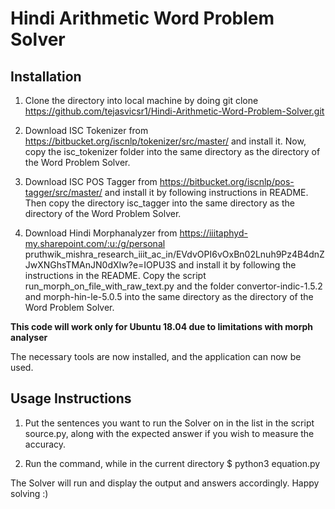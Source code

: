 # Hindi Arithmetic Word Problem Solver

## Installation

1. Clone the directory into local machine by doing git clone https://github.com/tejasvicsr1/Hindi-Arithmetic-Word-Problem-Solver.git

2. Download ISC Tokenizer from https://bitbucket.org/iscnlp/tokenizer/src/master/ and install it. Now, copy the isc_tokenizer folder into the same directory as the directory of the Word Problem Solver.

3. Download ISC POS Tagger from https://bitbucket.org/iscnlp/pos-tagger/src/master/ and install it by following instructions in README. Then copy the directory isc_tagger into the same directory as the directory of the Word Problem Solver.

4. Download Hindi Morphanalyzer from https://iiitaphyd-my.sharepoint.com/:u:/g/personal pruthwik_mishra_research_iiit_ac_in/EVdvOPI6vOxBn02Lnuh9Pz4B4dnZJwXNGhsTMAnJN0dXIw?e=IOPU3S and install it by following the  instructions in the README. Copy the script run_morph_on_file_with_raw_text.py and the folder convertor-indic-1.5.2 and morph-hin-le-5.0.5 into the same directory as the directory of the Word Problem Solver.

**This code will work only for Ubuntu 18.04 due to limitations with morph analyser**

The necessary tools are now installed, and the application can now be used.

## Usage Instructions

1. Put the sentences you want to run the Solver on in the list in the script source.py, along with the expected answer if you wish to measure the accuracy.

2. Run the command, while in the current directory
$ python3 equation.py

The Solver will run and display the output and answers accordingly.
Happy solving :)
